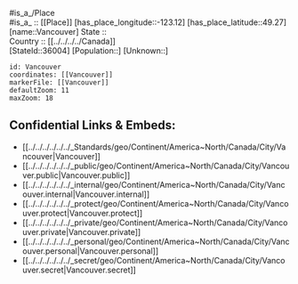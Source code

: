 ﻿---
location: [49.27,-123.12] 
mapzoom: [7,12] 
mapmarker: city 
type: City
tags:
- geo/City


SpocWebEntityId: 35198
isDeleted: false
confidential: public

---
#is_a_/Place  
#is_a_ :: [[Place]] 
[has_place_longitude::-123.12] 
[has_place_latitude::49.27] 
[name::Vancouver] 
State ::  
Country :: [[../../../../Canada]]  
[StateId::36004] 
[Population::] 
[Unknown::] 


```leaflet
id: Vancouver
coordinates: [[Vancouver]] 
markerFile: [[Vancouver]] 
defaultZoom: 11 
maxZoom: 18
```


## Confidential Links & Embeds: 
- [[../../../../../../_Standards/geo/Continent/America~North/Canada/City/Vancouver|Vancouver]] 
- [[../../../../../../_public/geo/Continent/America~North/Canada/City/Vancouver.public|Vancouver.public]] 
- [[../../../../../../_internal/geo/Continent/America~North/Canada/City/Vancouver.internal|Vancouver.internal]] 
- [[../../../../../../_protect/geo/Continent/America~North/Canada/City/Vancouver.protect|Vancouver.protect]] 
- [[../../../../../../_private/geo/Continent/America~North/Canada/City/Vancouver.private|Vancouver.private]] 
- [[../../../../../../_personal/geo/Continent/America~North/Canada/City/Vancouver.personal|Vancouver.personal]] 
- [[../../../../../../_secret/geo/Continent/America~North/Canada/City/Vancouver.secret|Vancouver.secret]] 
